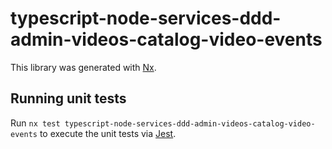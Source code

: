# typescript-node-services-ddd-admin-videos-catalog-video-events

This library was generated with [Nx](https://nx.dev).

## Running unit tests

Run `nx test typescript-node-services-ddd-admin-videos-catalog-video-events` to execute the unit tests via [Jest](https://jestjs.io).
